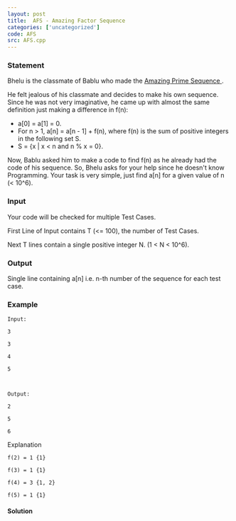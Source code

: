 ```yaml
---
layout: post
title:  AFS - Amazing Factor Sequence
categories: ['uncategorized']
code: AFS
src: AFS.cpp
---
```


### **Statement**

Bhelu is the classmate of Bablu who made the [ Amazing Prime Sequence
](https://www.spoj.com/problems/APS/).

He felt jealous of his classmate and decides to make his own sequence. Since
he was not very imaginative, he came up with almost the same definition just
making a difference in f(n):

  * a[0] = a[1] = 0.
  * For n > 1, a[n] = a[n - 1] + f(n), where f(n) is the sum of positive integers in the following set S.
  * S = {x | x < n and n % x = 0}.

Now, Bablu asked him to make a code to find f(n) as he already had the code of
his sequence. So, Bhelu asks for your help since he doesn't know Programming.
Your task is very simple, just find a[n] for a given value of n (< 10^6).

### Input

Your code will be checked for multiple Test Cases.

First Line of Input contains T (<= 100), the number of Test Cases.

Next T lines contain a single positive integer N. (1 < N < 10^6).

### Output

Single line containing a[n] i.e. n-th number of the sequence for each test
case.

### Example

    
    
    Input:
    3
    3
    4
    5
    
    Output:
    2
    5
    6

Explanation

    
    
    f(2) = 1 {1}
    f(3) = 1 {1}
    f(4) = 3 {1, 2}
    f(5) = 1 {1}



#### **Solution**



